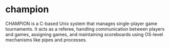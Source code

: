 # champion
CHAMPION is a C-based Unix system that manages single-player game tournaments. It acts as a referee, handling communication between players and games, assigning games, and maintaining scoreboards using OS-level mechanisms like pipes and processes.
